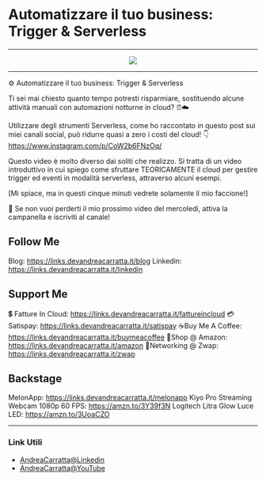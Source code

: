 # Automatizzare il tuo business: Trigger & Serverless
 
<hr />
 
<div align="center">

<a href="https://www.youtube.com/v/xjq46_ScKso?version=3" target="_blank" alt="Automatizzare il tuo business: Trigger & Serverless">

<img src="https://img.youtube.com/vi/xjq46_ScKso/0.jpg" />

</a>

</div>
 
<hr />
 
⚙️ Automatizzare il tuo business: Trigger & Serverless

Ti sei mai chiesto quanto tempo potresti risparmiare, sostituendo alcune attività manuali con automazioni notturne in cloud? ⏰☁️

Utilizzare degli strumenti Serverless, come ho raccontato in questo post sui miei canali social, può ridurre quasi a zero i costi del cloud!  👇
https://www.instagram.com/p/CoW2b6FNzOq/

Questo video è molto diverso dai soliti che realizzo. Si tratta di un video introduttivo in cui spiego come sfruttare TEORICAMENTE il cloud per gestire trigger ed eventi in modalità serverless, attraverso alcuni esempi.

[Mi spiace, ma in questi cinque minuti vedrete solamente il mio faccione!]

🔔 Se non vuoi perderti il mio prossimo video del mercoledì, attiva la campanella e iscriviti al canale!


## Follow Me


Blog: https://links.devandreacarratta.it/blog 
Linkedin: https://links.devandreacarratta.it/linkedin


## Support Me 


💲 Fatture In Cloud: https://links.devandreacarratta.it/fattureincloud
💳Satispay: https://links.devandreacarratta.it/satispay
☕Buy Me A Coffee: https://links.devandreacarratta.it/buymeacoffee
🛒Shop @ Amazon: https://links.devandreacarratta.it/amazon
🤝Networking @ Zwap: https://links.devandreacarratta.it/zwap


## Backstage
MelonApp: https://links.devandreacarratta.it/melonapp
Kiyo Pro Streaming Webcam 1080p 60 FPS: https://amzn.to/3Y39f3N
Logitech Litra Glow Luce LED: https://amzn.to/3UoaCZO
 
<hr />
 
### Link Utili
- [AndreaCarratta@Linkedin](https://links.devandreacarratta.it/linkedin)
- [AndreaCarratta@YouTube](https://links.devandreacarratta.it/youtube)


